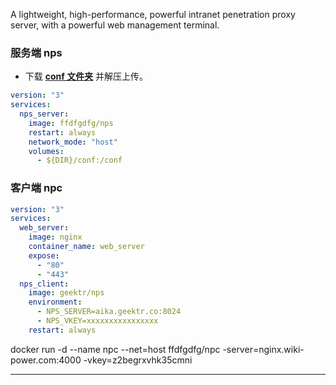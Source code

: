 A lightweight, high-performance, powerful intranet penetration proxy server, with a powerful web management terminal.

### 服务端 nps

- 下载 [**conf 文件夹**](https://minhaskamal.github.io/DownGit/#/home?url=https://github.com/ehang-io/nps/tree/master/conf) 并解压上传。

```yaml title="compose.yaml"
version: "3"
services:
  nps_server:
    image: ffdfgdfg/nps
    restart: always
    network_mode: "host"
    volumes:
      - ${DIR}/conf:/conf
```

### 客户端 npc

```yaml title="compose.yaml"
version: "3"
services:
  web_server:
    image: nginx
    container_name: web_server
    expose:
      - "80"
      - "443"
  nps_client:
    image: geektr/nps
    environment:
      - NPS_SERVER=aika.geektr.co:8024
      - NPS_VKEY=xxxxxxxxxxxxxxxx
    restart: always
```

docker run -d --name npc --net=host ffdfgdfg/npc -server=nginx.wiki-power.com:4000 -vkey=z2begrxvhk35cmni

---

